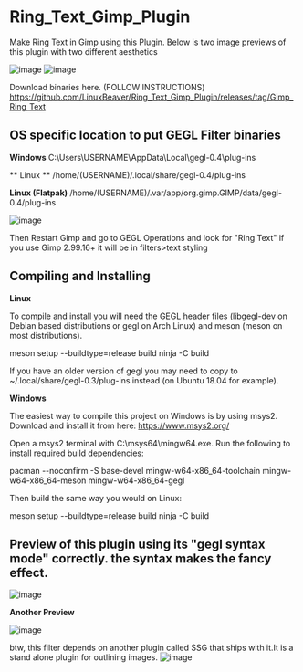 # Ring_Text_Gimp_Plugin
Make Ring Text in Gimp using this Plugin. Below is two image previews of this plugin with two different aesthetics

![image](https://github.com/LinuxBeaver/Ring_Text_Gimp_Plugin/assets/78667207/b6bc5a59-914a-429a-9796-595a31bbcb8c)
![image](https://github.com/LinuxBeaver/Ring_Text_Gimp_Plugin/assets/78667207/3f48dbb2-d0d0-4914-a31e-f56a3d99c718)


Download binaries here. (FOLLOW INSTRUCTIONS)
https://github.com/LinuxBeaver/Ring_Text_Gimp_Plugin/releases/tag/Gimp_Ring_Text


## OS specific location to put GEGL Filter binaries 

**Windows**
C:\Users\USERNAME\AppData\Local\gegl-0.4\plug-ins
 
** Linux **
 /home/(USERNAME)/.local/share/gegl-0.4/plug-ins
 
 **Linux (Flatpak)**
 /home/(USERNAME)/.var/app/org.gimp.GIMP/data/gegl-0.4/plug-ins

![image](https://github.com/LinuxBeaver/GEGL-glossy-balloon-text-styling/assets/78667207/f15fb5eb-c8d7-4c08-bbac-97048864e657)

Then Restart Gimp and go to GEGL Operations and look for "Ring Text" if you use Gimp 2.99.16+ it will be in filters>text styling

## Compiling and Installing
**Linux**

To compile and install you will need the GEGL header files (libgegl-dev on Debian based distributions or gegl on Arch Linux) and meson (meson on most distributions).

meson setup --buildtype=release build
ninja -C build


If you have an older version of gegl you may need to copy to ~/.local/share/gegl-0.3/plug-ins instead (on Ubuntu 18.04 for example).

**Windows**

The easiest way to compile this project on Windows is by using msys2. Download and install it from here: https://www.msys2.org/

Open a msys2 terminal with C:\msys64\mingw64.exe. Run the following to install required build dependencies:

pacman --noconfirm -S base-devel mingw-w64-x86_64-toolchain mingw-w64-x86_64-meson mingw-w64-x86_64-gegl

Then build the same way you would on Linux:

meson setup --buildtype=release build
ninja -C build



## Preview of this plugin using its "gegl syntax mode" correctly. the syntax makes the fancy effect.

![image](https://github.com/LinuxBeaver/Ring_Text_Gimp_Plugin/assets/78667207/ba1e9b7e-969d-4d1a-b9e2-b54181a698c1)

**Another Preview**

![image](https://github.com/LinuxBeaver/Ring_Text_Gimp_Plugin/assets/78667207/5805c50d-e08a-4b6a-a514-23ae0f95c264)

btw, this filter depends on another plugin called SSG that ships with it.It is a stand alone plugin for outlining images.
![image](https://github.com/LinuxBeaver/Ring_Text_Gimp_Plugin/assets/78667207/13e6ec09-845c-4722-9138-d3fa8b0f9b65)



